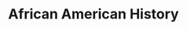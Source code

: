 ---
pid: MX206
title: African American History
location_transcription: Neighborhood Parks
zipcode: '19143'
outside_phl: 
neighborhood: University City
age: '70'
age_range: 70+
instagram: 
image_file_name: MX_206.jpg
proposal_transcription: |-
  A speaking monument to let the youth know about their history.
  This can be in all neighborhoods not just African American.
topic: Environment,History,Neighborhoods
topic_summary: 0, 0, 0
type: Audio,Interactive
keywords_other: 
credit: Laura Booth
image_labels: 
twitter: 
facebook: 
permalink: "/monuments/mx206/"
layout: item-page
---